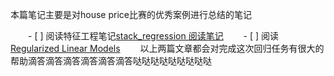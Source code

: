 
本篇笔记主要是对house price比赛的优秀案例进行总结的笔记

‌‌‌‌　　- [ ] 阅读特征工程笔记[stack_regression 阅读笔记](stack_regression%20阅读笔记.md)
‌‌‌‌　　- [ ] 阅读[Regularized Linear Models](https://www.kaggle.com/apapiu/regularized-linear-models)
‌‌‌‌　　以上两篇文章都会对完成这次回归任务有很大的帮助滴答滴答滴答滴答滴答滴答哒哒哒哒哒哒哒哒哒
